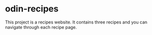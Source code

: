 # odin-recipes

This project is a recipes website. It contains three recipes and you can navigate through each recipe page.